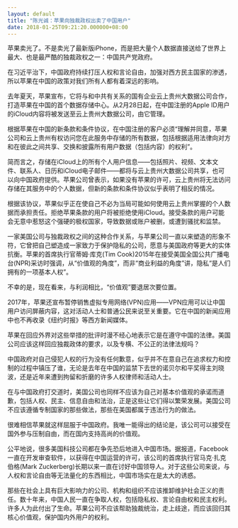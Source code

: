 ```yaml
---
layout: default
title: "陈光诚：苹果向独裁政权出卖了中国用户"
date: 2018-01-25T09:21:20.000000+08:00
---
```


苹果卖光了。不是卖光了最新版iPhone，而是把大量个人数据直接送给了世界上最大、也是最严酷的独裁政权之一：中国共产党政府。

在习近平治下，中国政府持续打压人权和言论自由，加强对西方民主国家的渗透，所以苹果在中国的政策对我们所有人都有着深远的影响。

去年夏天，苹果宣布，它将与和中共有关系的国有企业云上贵州大数据公司合作，打造苹果在中国的首个数据存储中心。从2月28日起，在中国注册的Apple ID用户的iCloud内容将被发送至云上贵州大数据公司，由它管理。

根据苹果在中国的新条款和条件协议，在中国注册的客户必须“理解并同意，苹果公司和云上贵州有权访问您在此服务中存储的所有数据，包括根据适用法律向对方和在彼此之间共享、交换和披露所有用户数据（包括内容）的权利”。

简而言之，存储在iCloud上的所有个人用户信息——包括照片、视频、文本文件、联系人、日历和iCloud电子邮件——都将与云上贵州大数据公司共享，也可以向中国政府提供。苹果公司曾表示，如果没有苹果的许可，云上贵州将无法访问存储在其服务中的个人数据，但新的条款和条件协议似乎表明了相反的情况。

根据该协议，苹果似乎正在使自己不必为当局可能如何使用云上贵州掌握的个人数据而承担责任。拒绝苹果条款的用户将被拒绝使用iCloud。接受条款的用户可能会无意中惹怒这个强硬的极权国家，导致数据或账户被删，或遭到骚扰和监禁。

一家美国公司与独裁政权之间的这种合作关系，与苹果公司一直以来塑造的形象不符，它曾把自己塑造成一家致力于保护隐私的公司，愿意与美国政府等更大的实体抗衡。苹果的首席执行官蒂姆·库克(Tim Cook)2015年在接受美国全国公共广播电台(NPR)采访时强调，从“价值观的角度”，而非“商业利益的角度”讲，隐私“是人们拥有的一项基本人权”。

不幸的是，现在看来，与利润相比，“价值观”要退居次要位置。

2017年，苹果还宣布暂停销售虚拟专用网络(VPN)应用——VPN应用可以让中国用户访问屏蔽内容，这对活动人士和普通公民来说至关重要。它在中国的新闻应用中也不再收录《纽约时报》等西方新闻媒体。

苹果在回应外界对这些举措的批评时漫不经心地表示它是在遵守中国的法律。美国公司应该这样回应独裁政体的要求，以及专横、不公正的法律法规吗？

中国政府对自己侵犯人权的行为没有任何歉意，似乎并不在意自己在追求权力和控制的过程中镇压了谁，无论是去年在中国的监禁下去世的诺贝尔和平奖得主刘晓波，还是近年来遭到拘留和折磨的许多人权律师和活动人士。

在与中国政府打交道时，美国公司也同样不应该为自己对基本价值观的承诺而道歉，包括人权、民主、信息自由和法治，正是这些让它们得以繁荣发展。美国公司不应该遵循专制国家的那些做法，那些在美国都属于违法行为的做法。

很难相信苹果就这样屈服于中国政府。我唯一能得出的结论是，该公司可以接受在国外参与压制自由，而在国内支持高尚的价值观。

公平地说，很多美国科技公司都在争先恐后地进入中国市场。据报道，Facebook一直在开发审查软件，以获得在中国运营的许可，该公司的首席执行官马克·扎克伯格(Mark Zuckerberg)长期以来一直在讨好中国领导人。对于这些公司来说，与人权和言论自由等无法量化的东西相比，中国市场实在是太大的诱惑。

那些在社会上具有巨大影响力的公司、机构和组织不应该推卸维护社会正义的责任。数十年来，中国人民一直在争取人权，包括隐私权、言论自由权和民主权利。许多人为此付出了生命。苹果公司不应该帮助独裁统治，走上歧途，而应该回归其核心价值观，保护国内外用户的权利。

